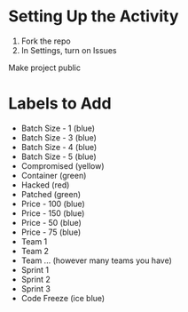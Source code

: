 # Setting Up the Activity
1. Fork the repo
2. In Settings, turn on Issues

Make project public

# Labels to Add
- Batch Size - 1 (blue)
- Batch Size - 3 (blue)
- Batch Size - 4 (blue)
- Batch Size - 5 (blue)
- Compromised (yellow)
- Container (green)
- Hacked (red)
- Patched (green)
- Price - 100 (blue)
- Price - 150 (blue)
- Price - 50 (blue)
- Price - 75 (blue)
- Team 1
- Team 2
- Team ... (however many teams you have)
- Sprint 1
- Sprint 2
- Sprint 3
- Code Freeze (ice blue)
